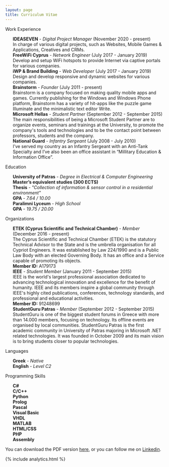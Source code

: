 ```yaml
---
layout: page
title: Curriculum Vitae
---
```


<div class="message">
  Work Experience
</div>

<ul class="task-list">

<li><strong>IDEASEVEN</strong> - <em>Digital Project Manager</em> (November 2020 - present)<br>
In charge of various digital projects, such as Websites, Mobile Games & Applications, Creatives and CRMs.</li>
<li><strong>FreeWiFi Cyprus</strong> - <em>Network Engineer</em> (July 2017 - January 2019)<br>
Develop and setup WiFi hotspots to provide Internet via captive portals for various companies.</li>
<li><strong>iWP & Brand Building</strong> - <em>Web Developer</em> (July 2017 - January 2019)<br>
Design and develop responsive and dynamic websites for various companies.</li>
<li><strong>Brainstorm</strong> - <em>Founder</em> (July 2011 - present)<br>
Brainstorm is a company focused on making quality mobile apps and games. Currently publishing for the Windows and Windows Phone platform, Brainstorm has a variety of hit-apps like the puzzle game Illuminate and the minimalistic text editor Write.</li>
<li><strong>Microsoft Hellas</strong> - <em>Student Partner</em> (September 2012 - September 2015)<br>
The main responsibilities of being a Microsoft Student Partner are to organize events, seminars and trainings at the University, to promote the company's tools and technologies and to be the contact point between professors, students and the company.</li>
<li><strong>National Guard</strong> - <em>Infantry Sergeant</em> (July 2008 - July 2010)<br>
I’ve served my country as an Infantry Sergeant with an Anti-Tank Specialty and I’ve also been an office assistant in “Millitary Education & Information Office”.</li>
</ul>

<div class="message">
  Education
</div>

<ul class="task-list">
<li><strong>University of Patras</strong> - <em>Degree in Electrical & Computer Engineering</em><br>
<strong>Master’s equivalent studies (300 ECTS)</strong><br>
<strong>Thesis</strong> - <em>"Collection of information & sensor control in a residential environment"</em><br>
<strong>GPA</strong> - <em>7.64 / 10.00</em></li>
<li><strong>Paralimni Lyceum</strong> - <em>High School</em><br>
<strong>GPA</strong> - <em>19.75 / 20.00</em></li>
</ul>

<div class="message">
  Organizations
</div>

<ul class="task-list">
<li><strong>ETEK (Cyprus Scientific and Technical Chamber)</strong> - <em>Member</em> (December 2016 - present)<br>
The Cyprus Scientific and Technical Chamber (ΕΤΕΚ) is the statutory Technical Advisor to the State and is the umbrella organisation for all Cypriot Engineers. It was established by Law 224/1990 and is a Public Law Body with an elected Governing Body. It has an office and a Service capable of promoting its objects.<br>
<strong>Member ID:</strong> A179173</li>
<li><strong>IEEE</strong> - <em>Student Member</em> (January 2011 - September 2015)<br>
IEEE is the world's largest professional association dedicated to advancing technological innovation and excellence for the benefit of humanity. IEEE and its members inspire a global community through IEEE's highly cited publications, conferences, technology standards, and professional and educational activities.<br>
<strong>Member ID:</strong> 91248699</li>
<li><strong>StudentGuru Patras</strong> - <em>Member</em> (September 2012 - September 2015)<br>
StudentGuru is one of the biggest student forums in Greece with more than 14.000 members, focusing on technology. Its offline events are organised by local communities. StudentGuru Patras is the first academic community in University of Patras majoring in Microsoft .NET related technologies. It was founded in October 2009 and its main vision is to bring students closer to popular technologies.</li>
</ul>

<div class="message">
  Languages
</div>

<ul class="task-list">
<li><strong>Greek</strong> - <em>Native</em></li>
<li><strong>English</strong> - <em>Level C2</em></li>
</ul>

<div class="message">
  Programming Skills
</div>

<ul class="task-list">
<li><strong>C#</strong></li>
<li><strong>C/C++</strong></li>
<li><strong>Python</strong></li>
<li><strong>Prolog</strong></li>
<li><strong>Pascal</strong></li>
<li><strong>Visual Basic</strong></li>
<li><strong>VHDL</strong></li>
<li><strong>MATLAB</strong></li>
<li><strong>HTML/CSS</strong></li>
<li><strong>PHP</strong></li>
<li><strong>Assembly</strong></li>
</ul>


<div class="message">
  You can download the PDF version <a href="http://stefanos990.com/cv.pdf" target="_blank" title="Last Updated on 13/02/2021">here</a>, or you can follow me on <a href="http://t.co/ujtnCQDvC6" target="_blank">Linkedin</a>.
</div>

{% include analytics.html %}
